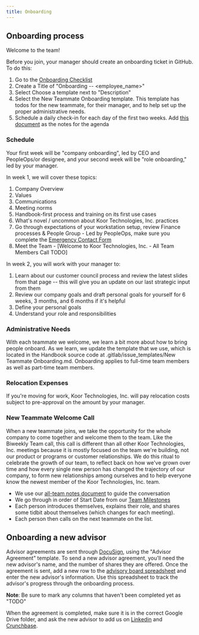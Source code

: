 ```yaml
---
title: Onboarding
---
```


## Onboarding process

Welcome to the team!

Before you join, your manager should create an onboarding ticket in GitHub. To do this:

1. Go to the [Onboarding Checklist](onboarding.md)
2. Create a Title of "Onboarding \-- \<employee_name\>"
3. Select Choose a template next to "Description"
4. Select the New Teammate Onboarding template. This template has todos for the new teammate, for their manager, and to help set up the proper administrative needs.
5. Schedule a daily check-in for each day of the first two weeks. Add [this document](https://docs.google.com/document/d/1bwpASnXhPPOZSlwsA4zxVMq_JLe4I7kMZZWmAoVHuHw/edit#heading=h.3yw2kts4rqy5) as the notes for the agenda

### Schedule

Your first week will be "company onboarding", led by CEO and PeopleOps/or designee, and your second week will be "role onboarding," led by your manager.

In week 1, we will cover these topics:

1. Company Overview
2. Values
3. Communications
4. Meeting norms
5. Handbook-first process and training on its first use cases
6. What's novel / uncommon about Koor Technologies, Inc. practices
7. Go through expectations of your workstation setup, review Finance processes & People Group - Led by PeopleOps, make sure you complete the [Emergency Contact Form](https://docs.google.com/forms/d/1uK_Am6cKLlJrso5chhnsktIctJB4bkNzn8xA0M5q6qg)
8. Meet the Team - [Welcome to Koor Technologies, Inc. - All Team Members Call TODO]

In week 2, you will work with your manager to:

1. Learn about our customer council process and review the latest slides from that page \-- this will give you an update on our last strategic input from them
2. Review our company goals and draft personal goals for yourself for 6 weeks, 3 months, and 6 months if it's helpful
3. Define your personal goals
4. Understand your role and responsibilities

### Administrative Needs

With each teammate we welcome, we learn a bit more about how to bring people onboard. As we learn, we update the template that we use, which is located in the Handbook source code at .gitlab/issue_templates/New Teammate Onboarding.md. Onboarding applies to full-time team members as well as part-time team members.

### Relocation Expenses

If you're moving for work, Koor Technologies, Inc. will pay relocation costs subject to pre-approval on the amount by your manager.

### New Teammate Welcome Call

When a new teammate joins, we take the opportunity for the whole company to come together and welcome them to the team. Like the Biweekly Team call, this call is different than all other Koor Technologies, Inc. meetings because it is mostly focused on the team we're building, not our product or programs or customer relationships. We do this ritual to celebrate the growth of our team, to reflect back on how we've grown over time and how every single new person has changed the trajectory of our company, to form new relationships among ourselves and to help everyone know the newest member of the Koor Technologies, Inc. team.

- We use our [all-team notes document](https://docs.google.com/document/d/19e9cAvzQUjctZydByialvsT-ufKH8nMgfztVqSS3Yw0/edit) to guide the conversation
- We go through in order of Start Date from our [Team Milestones](https://docs.google.com/spreadsheets/d/1POhDzesk5fEjiafkWxJmsFnjbY5F_c--0fmFdSiO2vE/edit#gid=0)
- Each person introduces themselves, explains their role, and shares some tidbit about themselves (which changes for each meeting).
- Each person then calls on the next teammate on the list.

## Onboarding a new advisor

Advisor agreements are sent through [DocuSign](https://www.docusign.com/), using the "Advisor Agreement" template. To send a new advisor agreement, you'll need the new advisor's name, and the number of shares they are offered. Once the agreement is sent, add a new row to the [advisory board spreadsheet](https://docs.google.com/spreadsheets/d/15knBE2-PrQ1Ad-QcIk0mxCN-xFsATKK9hcifqrm0qFQ/edit#gid=1803674483) and enter the new advisor's information. Use this spreadsheet to track the advisor's progress through the onboarding process.

**Note**: Be sure to mark any columns that haven't been completed yet as "TODO"

When the agreement is completed, make sure it is in the correct Google Drive folder, and ask the new advisor to add us on [Linkedin](https://www.linkedin.com/company/80224304/) and [Crunchbase](https://www.crunchbase.com/organization/fleet-device-management).
